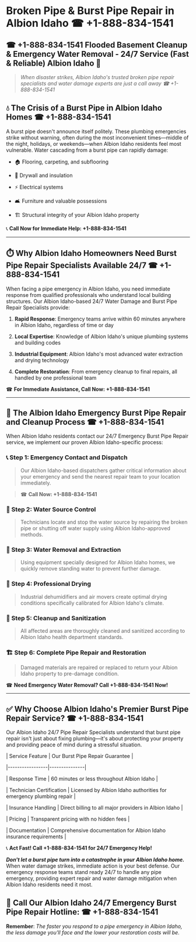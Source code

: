 # Broken Pipe & Burst Pipe Repair in Albion Idaho ☎ +1-888-834-1541  
## ☎ +1-888-834-1541 Flooded Basement Cleanup & Emergency Water Removal - 24/7 Service (Fast & Reliable) Albion Idaho 🚨  

> *When disaster strikes, Albion Idaho's trusted broken pipe repair specialists and water damage experts are just a call away ☎ +1-888-834-1541*  

## 💧 The Crisis of a Burst Pipe in Albion Idaho Homes ☎ +1-888-834-1541  

A burst pipe doesn't announce itself politely. These plumbing emergencies strike without warning, often during the most inconvenient times—middle of the night, holidays, or weekends—when Albion Idaho residents feel most vulnerable. Water cascading from a burst pipe can rapidly damage:  

* 🏠 Flooring, carpeting, and subflooring  
* 🧱 Drywall and insulation  
* ⚡ Electrical systems  
* 🛋️ Furniture and valuable possessions  
* 🏗️ Structural integrity of your Albion Idaho property  

📞 **Call Now for Immediate Help: +1-888-834-1541**  

---  

## ⏱️ Why Albion Idaho Homeowners Need Burst Pipe Repair Specialists Available 24/7 ☎ +1-888-834-1541  

When facing a pipe emergency in Albion Idaho, you need immediate response from qualified professionals who understand local building structures. Our Albion Idaho-based 24/7 Water Damage and Burst Pipe Repair Specialists provide:  

1. **Rapid Response**: Emergency teams arrive within 60 minutes anywhere in Albion Idaho, regardless of time or day  
2. **Local Expertise**: Knowledge of Albion Idaho's unique plumbing systems and building codes  
3. **Industrial Equipment**: Albion Idaho's most advanced water extraction and drying technology  
4. **Complete Restoration**: From emergency cleanup to final repairs, all handled by one professional team  

☎ **For Immediate Assistance, Call Now: +1-888-834-1541**  

---  

## 🔧 The Albion Idaho Emergency Burst Pipe Repair and Cleanup Process ☎ +1-888-834-1541  

When Albion Idaho residents contact our 24/7 Emergency Burst Pipe Repair service, we implement our proven Albion Idaho-specific process:  

### 📞 Step 1: Emergency Contact and Dispatch  
> Our Albion Idaho-based dispatchers gather critical information about your emergency and send the nearest repair team to your location immediately.  
> ☎ **Call Now: +1-888-834-1541**  

### 🚿 Step 2: Water Source Control  
> Technicians locate and stop the water source by repairing the broken pipe or shutting off water supply using Albion Idaho-approved methods.  

### 🌊 Step 3: Water Removal and Extraction  
> Using equipment specially designed for Albion Idaho homes, we quickly remove standing water to prevent further damage.  

### 💨 Step 4: Professional Drying  
> Industrial dehumidifiers and air movers create optimal drying conditions specifically calibrated for Albion Idaho's climate.  

### 🧼 Step 5: Cleanup and Sanitization  
> All affected areas are thoroughly cleaned and sanitized according to Albion Idaho health department standards.  

### 🏗️ Step 6: Complete Pipe Repair and Restoration  
> Damaged materials are repaired or replaced to return your Albion Idaho property to pre-damage condition.  

☎ **Need Emergency Water Removal? Call +1-888-834-1541 Now!**  

---  

## ✅ Why Choose Albion Idaho's Premier Burst Pipe Repair Service? ☎ +1-888-834-1541  

Our Albion Idaho 24/7 Pipe Repair Specialists understand that burst pipe repair isn't just about fixing plumbing—it's about protecting your property and providing peace of mind during a stressful situation.  

| Service Feature | Our Burst Pipe Repair Guarantee |  
|-----------------|---------------|  
| Response Time | 60 minutes or less throughout Albion Idaho |  
| Technician Certification | Licensed by Albion Idaho authorities for emergency plumbing repair |  
| Insurance Handling | Direct billing to all major providers in Albion Idaho |  
| Pricing | Transparent pricing with no hidden fees |  
| Documentation | Comprehensive documentation for Albion Idaho insurance requirements |  

📞 **Act Fast! Call +1-888-834-1541 for 24/7 Emergency Help!**  

***Don't let a burst pipe turn into a catastrophe in your Albion Idaho home.*** When water damage strikes, immediate action is your best defense. Our emergency response teams stand ready 24/7 to handle any pipe emergency, providing expert repair and water damage mitigation when Albion Idaho residents need it most.  

## 📱 Call Our Albion Idaho 24/7 Emergency Burst Pipe Repair Hotline: ☎ +1-888-834-1541  

**Remember**: *The faster you respond to a pipe emergency in Albion Idaho, the less damage you'll face and the lower your restoration costs will be.*